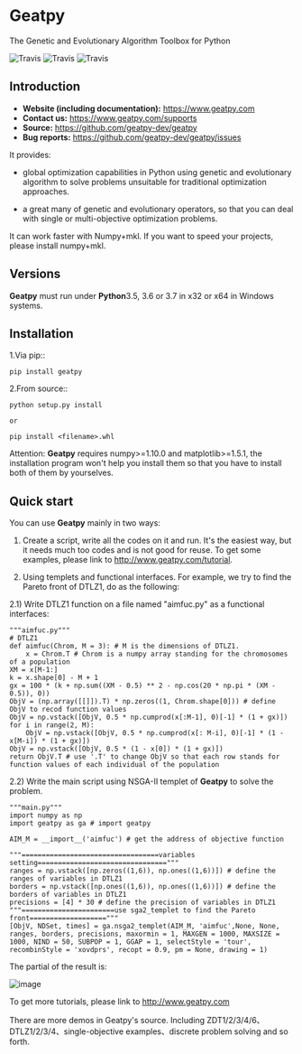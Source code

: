# Geatpy

The Genetic and Evolutionary Algorithm Toolbox for Python

![Travis](https://www.travis-ci.org/geatpy-dev/geatpy.svg?branch=master)
![Travis](https://img.shields.io/badge/python-3.7-green.svg)
![Travis](https://img.shields.io/badge/pypi-37.1.2-blue.svg)

Introduction
------------

- **Website (including documentation):** https://www.geatpy.com
- **Contact us:** https://www.geatpy.com/supports
- **Source:** https://github.com/geatpy-dev/geatpy
- **Bug reports:** https://github.com/geatpy-dev/geatpy/issues

It provides:

- global optimization capabilities in Python using genetic and evolutionary algorithm to solve problems unsuitable for traditional optimization approaches.

- a great many of genetic and evolutionary operators, so that you can deal with single or multi-objective optimization problems.

It can work faster with Numpy+mkl. If you want to speed your projects, please install numpy+mkl.

Versions
--------------

**Geatpy** must run under **Python**3.5, 3.6 or 3.7 in x32 or x64 in Windows systems.

Installation
------------

1.Via pip::

    pip install geatpy

2.From source::

    python setup.py install
    
    or
    
    pip install <filename>.whl
    
Attention: **Geatpy** requires numpy>=1.10.0 and matplotlib>=1.5.1, the installation program won't help you install them so that you have to install both of them by yourselves.

Quick start
-----------

You can use **Geatpy** mainly in two ways:

1. Create a script, write all the codes on it and run. It's the easiest way, but it needs much too codes and is not good for reuse. To get some examples, please link to http://www.geatpy.com/tutorial.

2. Using templets and functional interfaces. For example, we try to find the Pareto front of DTLZ1, do as the following:

2.1) Write DTLZ1 function on a file named "aimfuc.py" as a functional interfaces:

    """aimfuc.py"""
    # DTLZ1
    def aimfuc(Chrom, M = 3): # M is the dimensions of DTLZ1.
        x = Chrom.T # Chrom is a numpy array standing for the chromosomes of a population
	XM = x[M-1:]
	k = x.shape[0] - M + 1
	gx = 100 * (k + np.sum((XM - 0.5) ** 2 - np.cos(20 * np.pi * (XM - 0.5)), 0))
	ObjV = (np.array([[]]).T) * np.zeros((1, Chrom.shape[0])) # define ObjV to recod function values
	ObjV = np.vstack([ObjV, 0.5 * np.cumprod(x[:M-1], 0)[-1] * (1 + gx)])
	for i in range(2, M):
	    ObjV = np.vstack([ObjV, 0.5 * np.cumprod(x[: M-i], 0)[-1] * (1 - x[M-i]) * (1 + gx)])
	ObjV = np.vstack([ObjV, 0.5 * (1 - x[0]) * (1 + gx)])
	return ObjV.T # use '.T' to change ObjV so that each row stands for function values of each individual of the population

2.2) Write the main script using NSGA-II templet of **Geatpy** to solve the problem.

    """main.py"""
    import numpy as np
    import geatpy as ga # import geatpy
    
    AIM_M = __import__('aimfuc') # get the address of objective function
    
    """==================================variables setting================================"""
    ranges = np.vstack([np.zeros((1,6)), np.ones((1,6))]) # define the ranges of variables in DTLZ1
    borders = np.vstack([np.ones((1,6)), np.ones((1,6))]) # define the borders of variables in DTLZ1
    precisions = [4] * 30 # define the precision of variables in DTLZ1
    """=======================use sga2_templet to find the Pareto front==================="""
    [ObjV, NDSet, times] = ga.nsga2_templet(AIM_M, 'aimfuc',None, None, ranges, borders, precisions, maxormin = 1, MAXGEN = 1000, MAXSIZE = 1000, NIND = 50, SUBPOP = 1, GGAP = 1, selectStyle = 'tour', recombinStyle = 'xovdprs', recopt = 0.9, pm = None, drawing = 1)

The partial of the result is:

![image](https://github.com/geatpy-dev/geatpy/blob/master/geatpy/demo/DTLZ_demo3/Pareto%20Front.png)

To get more tutorials, please link to http://www.geatpy.com

There are more demos in Geatpy's source. Including ZDT1/2/3/4/6、 DTLZ1/2/3/4、single-objective examples、discrete problem solving and so forth.

